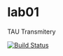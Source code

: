 # lab01

TAU Transmitery

[![Build Status](https://travis-ci.com/s14094/TAU_11c_Transmitery.svg?branch=master)](https://travis-ci.com/s14094/TAU_11c_Transmitery)
